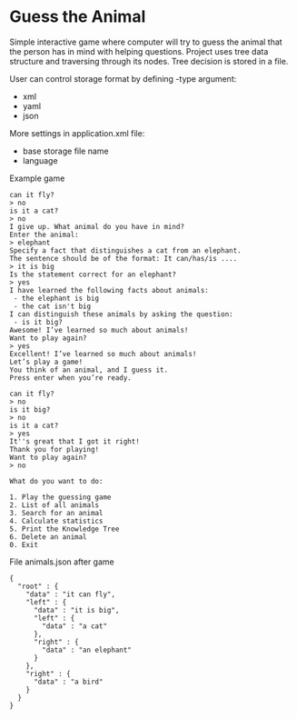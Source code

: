 # Guess the Animal

Simple interactive game where computer will try to guess the animal
that the person has in mind with helping questions. Project uses 
tree data structure and traversing through its nodes. Tree decision 
is stored in a file.

User can control storage format by defining -type argument:
- xml
- yaml
- json

More settings in application.xml file:
- base storage file name
- language

Example game
```
can it fly?
> no
is it a cat?
> no
I give up. What animal do you have in mind?
Enter the animal:
> elephant
Specify a fact that distinguishes a cat from an elephant.
The sentence should be of the format: It can/has/is ....
> it is big
Is the statement correct for an elephant?
> yes
I have learned the following facts about animals:
 - the elephant is big
 - the cat isn't big
I can distinguish these animals by asking the question:
 - is it big?
Awesome! I’ve learned so much about animals!
Want to play again?
> yes
Excellent! I’ve learned so much about animals!
Let’s play a game!
You think of an animal, and I guess it.
Press enter when you’re ready.

can it fly?
> no
is it big?
> no
is it a cat?
> yes
It''s great that I got it right!
Thank you for playing! 
Want to play again?
> no

What do you want to do:

1. Play the guessing game
2. List of all animals
3. Search for an animal
4. Calculate statistics
5. Print the Knowledge Tree
6. Delete an animal
0. Exit
```

File animals.json after game
```
{
  "root" : {
    "data" : "it can fly",
    "left" : {
      "data" : "it is big",
      "left" : {
        "data" : "a cat"
      },
      "right" : {
        "data" : "an elephant"
      }
    },
    "right" : {
      "data" : "a bird"
    }
  }
}
```
